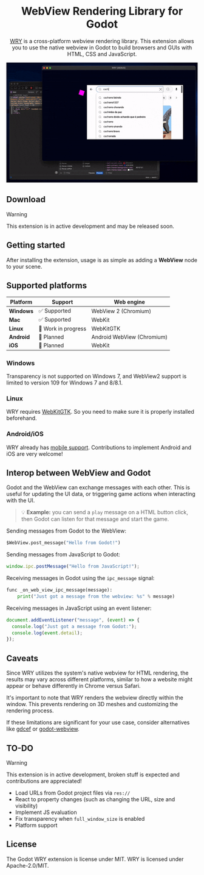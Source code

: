 <h1 align="center">WebView Rendering Library for Godot</h1>

<p align="center">
  <a href="https://github.com/tauri-apps/wry">WRY</a> is a cross-platform webview rendering library. This extension allows you to use the native webview in Godot to build browsers and GUIs with HTML, CSS and JavaScript.
</p>

<p align="center">
  <a href="https://doceazedo.com">
    <img src="assets/screenshot.gif">
  </a>
</p>

## Download

> [!WARNING]  
> This extension is in active development and may be released soon.

## Getting started

After installing the extension, usage is as simple as adding a **WebView** node to your scene.

## Supported platforms

| Platform    | Support             | Web engine                 |
| ----------- | ------------------- | -------------------------- |
| **Windows** | ✅ Supported        | WebView 2 (Chromium)       |
| **Mac**     | ✅ Supported        | WebKit                     |
| **Linux**   | 🔄 Work in progress | WebKitGTK                  |
| **Android** | 🚧 Planned          | Android WebView (Chromium) |
| **iOS**     | 🚧 Planned          | WebKit                     |

### Windows

Transparency is not supported on Windows 7, and WebView2 support is limited to version 109 for Windows 7 and 8/8.1.

### Linux

WRY requires [WebKitGTK](https://webkitgtk.org). So you need to make sure it is properly installed beforehand.

### Android/iOS

WRY already has [mobile support](https://github.com/tauri-apps/wry?tab=readme-ov-file#android--ios). Contributions to implement Android and iOS are very welcome!

## Interop between WebView and Godot

Godot and the WebView can exchange messages with each other. This is useful for updating the UI data, or triggering game actions when interacting with the UI.

> 💡 **Example:** you can send a `play` message on a HTML button click, then Godot can listen for that message and start the game.

Sending messages from Godot to the WebView:

```py
$WebView.post_message("Hello from Godot!")
```

Sending messages from JavaScript to Godot:

```js
window.ipc.postMessage("Hello from JavaScript!");
```

Receiving messages in Godot using the `ipc_message` signal:

```py
func _on_web_view_ipc_message(message):
	print("Just got a message from the webview: %s" % message)
```

Receiving messages in JavaScript using an event listener:

```js
document.addEventListener("message", (event) => {
  console.log("Just got a message from Godot:");
  console.log(event.detail);
});
```

## Caveats

Since WRY utilizes the system's native webview for HTML rendering, the results may vary across different platforms, similar to how a website might appear or behave differently in Chrome versus Safari.

It's important to note that WRY renders the webview directly within the window. This prevents rendering on 3D meshes and customizing the rendering process.

If these limitations are significant for your use case, consider alternatives like [gdcef](https://github.com/Lecrapouille/gdcef) or [godot-webview](https://godotwebview.com/).

## TO-DO

> [!WARNING]  
> This extension is in active development, broken stuff is expected and contributions are appreciated!

- Load URLs from Godot project files via `res://`
- React to property changes (such as changing the URL, size and visibility)
- Implement JS evaluation
- Fix transparency when `full_window_size` is enabled
- Platform support

## License

The Godot WRY extension is license under MIT. WRY is licensed under Apache-2.0/MIT.
